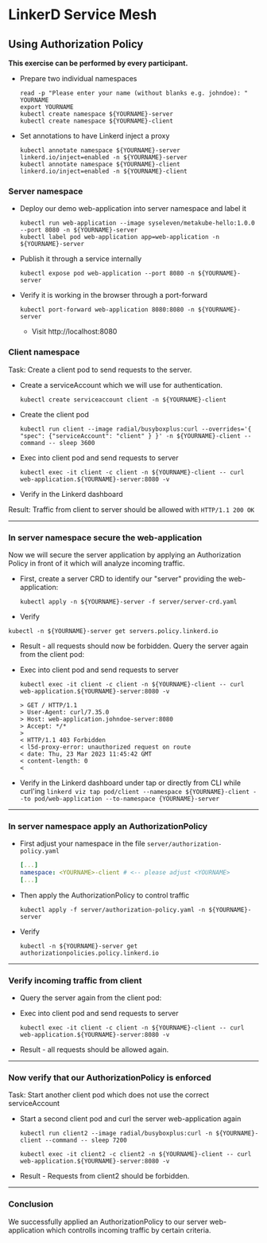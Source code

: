 # LinkerD Service Mesh

## Using Authorization Policy

**This exercise can be performed by every participant.**

* Prepare two individual namespaces

  ```shell
  read -p "Please enter your name (without blanks e.g. johndoe): " YOURNAME
  export YOURNAME
  kubectl create namespace ${YOURNAME}-server
  kubectl create namespace ${YOURNAME}-client
  ```

* Set annotations to have Linkerd inject a proxy

  ```shell
  kubectl annotate namespace ${YOURNAME}-server linkerd.io/inject=enabled -n ${YOURNAME}-server
  kubectl annotate namespace ${YOURNAME}-client linkerd.io/inject=enabled -n ${YOURNAME}-client
  ```

### Server namespace

* Deploy our demo web-application into server namespace and label it

  ```shell
  kubectl run web-application --image syseleven/metakube-hello:1.0.0 --port 8080 -n ${YOURNAME}-server
  kubectl label pod web-application app=web-application -n ${YOURNAME}-server
  ```

* Publish it through a service internally

  `kubectl expose pod web-application --port 8080 -n ${YOURNAME}-server`

* Verify it is working in the browser through a port-forward

  `kubectl port-forward web-application 8080:8080 -n ${YOURNAME}-server`

  * Visit http://localhost:8080

### Client namespace

Task: Create a client pod to send requests to the server.

* Create a serviceAccount which we will use for authentication.

  `kubectl create serviceaccount client -n ${YOURNAME}-client`

* Create the client pod

  `kubectl run client --image radial/busyboxplus:curl --overrides='{ "spec": {"serviceAccount": "client" } }' -n ${YOURNAME}-client --command -- sleep 3600`

* Exec into client pod and send requests to server

  ```shell
  kubectl exec -it client -c client -n ${YOURNAME}-client -- curl web-application.${YOURNAME}-server:8080 -v
  ```

* Verify in the Linkerd dashboard

Result: Traffic from client to server should be allowed with `HTTP/1.1 200 OK`

---

### In server namespace secure the web-application

Now we will secure the server application by applying an Authorization Policy in front of it
which will analyze incoming traffic.

* First, create a server CRD to identify our "server" providing the web-application:
 
  `kubectl apply -n ${YOURNAME}-server -f server/server-crd.yaml`

* Verify

`kubectl -n ${YOURNAME}-server get servers.policy.linkerd.io`

* Result - all requests should now be forbidden. Query the server again from the client pod:

* Exec into client pod and send requests to server

  ```shell
  kubectl exec -it client -c client -n ${YOURNAME}-client -- curl web-application.${YOURNAME}-server:8080 -v
  ```
  
  ```shell
  > GET / HTTP/1.1
  > User-Agent: curl/7.35.0
  > Host: web-application.johndoe-server:8080
  > Accept: */*
  > 
  < HTTP/1.1 403 Forbidden
  < l5d-proxy-error: unauthorized request on route
  < date: Thu, 23 Mar 2023 11:45:42 GMT
  < content-length: 0
  < 
  ```

* Verify in the Linkerd dashboard under tap or directly from CLI while curl'ing
  `linkerd viz tap pod/client --namespace ${YOURNAME}-client --to pod/web-application --to-namespace {YOURNAME}-server`

---

### In server namespace apply an AuthorizationPolicy


* First adjust your namespace in the file `server/authorization-policy.yaml`

  ```yaml
  [...]
  namespace: <YOURNAME>-client # <-- please adjust <YOURNAME>
  [...]
  ```

* Then apply the AuthorizationPolicy to control traffic

  `kubectl apply -f server/authorization-policy.yaml -n ${YOURNAME}-server`

* Verify

  `kubectl -n ${YOURNAME}-server get authorizationpolicies.policy.linkerd.io`

---

### Verify incoming traffic from client

* Query the server again from the client pod:

* Exec into client pod and send requests to server

  ```shell
  kubectl exec -it client -c client -n ${YOURNAME}-client -- curl web-application.${YOURNAME}-server:8080 -v
  ```

* Result - all requests should be allowed again.

---

### Now verify that our AuthorizationPolicy is enforced

Task: Start another client pod which does not use the correct serviceAccount

* Start a second client pod and curl the server web-application again

  ```shell
  kubectl run client2 --image radial/busyboxplus:curl -n ${YOURNAME}-client --command -- sleep 7200
  
  kubectl exec -it client2 -c client2 -n ${YOURNAME}-client -- curl web-application.${YOURNAME}-server:8080 -v
  ```

* Result - Requests from client2 should be forbidden.

---

### Conclusion

We successfully applied an AuthorizationPolicy to our server web-application which controlls incoming traffic by
certain criteria.
